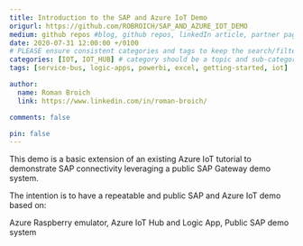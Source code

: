 ```yaml
---
title: Introduction to the SAP and Azure IoT Demo    
origurl: https://github.com/ROBROICH/SAP_AND_AZURE_IOT_DEMO
medium: github repos #blog, github repos, linkedIn article, partner pages
date: 2020-07-31 12:00:00 +/0100
# PLEASE ensure consistent categories and tags to keep the search/filtering meaningful!
categories: [IOT, IOT_HUB] # category should be a topic and sub-category primary product
tags: [service-bus, logic-apps, powerbi, excel, getting-started, iot]     # TAG names should always be lowercase

author:
  name: Roman Broich
  link: https://www.linkedin.com/in/roman-broich/

comments: false

pin: false
---
```


This demo is a basic extension of an existing Azure IoT tutorial to demonstrate SAP connectivity leveraging a public SAP Gateway demo system.

The intention is to have a repeatable and public SAP and Azure IoT demo based on:

Azure Raspberry emulator, Azure IoT Hub and Logic App, Public SAP demo system
